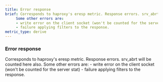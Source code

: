 ```yaml
---
title: Error response
brief: Corresponds to haproxy's eresp metric. Response errors. srv_abrt will be counted here also.
     Some other errors are:
     - write error on the client socket (won't be counted for the server stat)
     - failure applying filters to the response.
metric_type: derive
---
```

### Error response

Corresponds to haproxy's eresp metric. Response errors. srv_abrt will be counted here also.
     Some other errors are:
     - write error on the client socket (won't be counted for the server stat)
     - failure applying filters to the response.